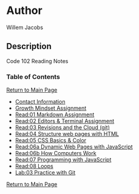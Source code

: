 # Author
Willem Jacobs

## Description
Code 102 Reading Notes

### Table of Contents
[Return to Main Page](./README.md)

- [Contact Information](./contact.md)
- [Growth Mindset Assignment](growth.md)
- [Read:01 Markdown Assignment](markdown.md)
- [Read:02 Editors & Terminal Assignment](editors.md)
- [Read:03 Revisions and the Cloud (git)](gitnotes.md)
- [Read:04 Structure web pages with HTML](readClass4.md)
- [Read:05 CSS Basics & Color](readClass5.md)
- [Read:06a Dynamic Web Pages with JavaScript](readClass6.md)
- [Read:06b How Computers Work](readClass6b.md)
- [Read:07 Programming with JavaScript](readClass7.md)
- [Read:08 Loops](readClass8.md)
- [Lab:03 Practice with Git](lab03.md)

[Return to Main Page](./README.md)
